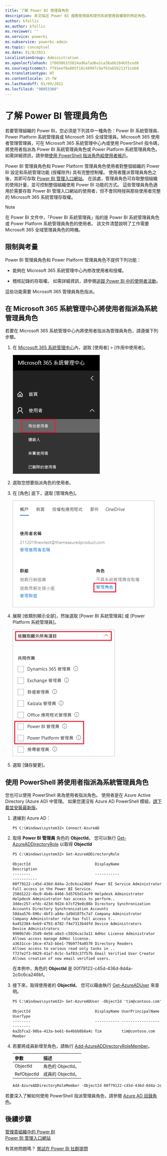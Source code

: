 ```yaml
---
title: 了解 Power BI 管理員角色
description: 本文描述 Power BI 服務管理員和提供系統管理員權限的特定角色。
author: kfollis
ms.author: kfollis
ms.reviewer: ''
ms.service: powerbi
ms.subservice: powerbi-admin
ms.topic: conceptual
ms.date: 01/8/2021
LocalizationGroup: Administration
ms.openlocfilehash: 1f06986333824ad6a7ad6a1ca38abb164b55ced8
ms.sourcegitcommit: f791eef8e885f18c48997c9af63ab56211f1ceb8
ms.translationtype: HT
ms.contentlocale: zh-TW
ms.lasthandoff: 01/09/2021
ms.locfileid: "98053366"
---
```

# <a name="understanding-power-bi-administrator-roles"></a>了解 Power BI 管理員角色

若要管理組織的 Power BI，您必須是下列其中一種角色：Power BI 系統管理員、Power Platform 系統管理員或 Microsoft 365 全域管理員。Microsoft 365 使用者管理管理員，可在 Microsoft 365 系統管理中心內或使用 PowerShell 指令碼，將使用者指派為 Power BI 系統管理員角色或 Power Platform 系統管理員角色。 如需詳細資訊，請參閱[使用 PowerShell 指派角色給使用者帳戶](/office365/enterprise/powershell/assign-roles-to-user-accounts-with-office-365-powershell)。

Power BI 管理員角色和 Power Platform 管理員角色使用者對整個組織的 Power BI 設定和系統管理功能 (授權除外) 具有完整控制權。 使用者獲派管理員角色之後，其即可存取 [Power BI 管理入口網站](service-admin-portal.md)。 在該處，管理員角色可存取整個組織的使用計量，並可控制整個組織使用 Power BI 功能的方式。 這些管理員角色適用於需要存取 Power BI 管理入口網站的使用者，但不會同時授與那些使用者完整的 Microsoft 365 系統管理存取權。

> [!NOTE]
> 在 Power BI 文件中，「Power BI 系統管理員」指的是 Power BI 系統管理員角色或 Power Platform 系統管理員角色的使用者。 該文件清楚說明了工作需要 Microsoft 365 全域管理員角色的時機。

## <a name="limitations-and-considerations"></a>限制與考量

Power BI 管理員角色和 Power Platform 管理員角色不提供下列功能：

* 能夠在 Microsoft 365 系統管理中心內修改使用者和授權。

* 稽核記錄的存取權。 如需詳細資訊，請參閱[追蹤 Power BI 中的使用者活動](service-admin-auditing.md)。

這些功能需要 Microsoft 365 管理員角色指派。

## <a name="assign-users-to-an-admin-role-in-the-microsoft-365-admin-center"></a>在 Microsoft 365 系統管理中心將使用者指派為系統管理員角色

若要在 Microsoft 365 系統管理中心內將使用者指派為管理員角色，請遵偱下列步驟。

1. 在 [Microsoft 365 系統管理中心](https://portal.office.com/adminportal/home#/homepage)內，選取 [使用者] > [作用中使用者]。

    ![MIcrosoft 365 系統管理中心](media/service-admin-role/powerbi-admin-users.png)

1. 選取您想要指派角色的使用者。

1. 在 [角色] 底下，選取 [管理角色]。

    ![管理角色](media/service-admin-role/powerbi-admin-edit-roles.png)

1. 展開 [依類別顯示全部]，然後選取 [Power BI 系統管理員] 或 [Power Platform 系統管理員]。

    ![選取管理員角色](media/service-admin-role/powerbi-admin-role.png)

1. 選取 [儲存變更]。

## <a name="assign-users-to-the-admin-role-with-powershell"></a>使用 PowerShell 將使用者指派為系統管理員角色

您也可以使用 PowerShell 來為使用者指派角色。 使用者是在 Azure Active Directory (Azure AD) 中管理。 如果您還沒有 Azure AD PowerShell 模組，[請下載並安裝最新版](https://www.powershellgallery.com/packages/AzureAD/)。

1. 連線到 Azure AD：
   ```
   PS C:\Windows\system32> Connect-AzureAD
   ```

1. 取得 **Power BI 管理員** 角色的 **ObjectId**。 您可以執行 [Get-AzureADDirectoryRole](/powershell/module/azuread/get-azureaddirectoryrole) 以取得 **ObjectId**

    ```
    PS C:\Windows\system32> Get-AzureADDirectoryRole

    ObjectId                             DisplayName                        Description
    --------                             -----------                        -----------
    00f79122-c45d-436d-8d4a-2c0c6ca246bf Power BI Service Administrator     Full access in the Power BI Service.
    250d1222-4bc0-4b4b-8466-5d5765d14af9 Helpdesk Administrator             Helpdesk Administrator has access to perform..
    3ddec257-efdc-423d-9d24-b7cf29e0c86b Directory Synchronization Accounts Directory Synchronization Accounts
    50daa576-896c-4bf3-a84e-1d9d1875c7a7 Company Administrator              Company Administrator role has full access t..
    6a452384-6eb9-4793-8782-f4e7313b4dfd Device Administrators              Device Administrators
    9900b7db-35d9-4e56-a8e3-c5026cac3a11 AdHoc License Administrator        Allows access manage AdHoc license.
    a3631cce-16ce-47a3-bbe1-79b9774a0570 Directory Readers                  Allows access to various read only tasks in ..
    f727e2f3-0829-41a7-8c5c-5af83c37f57b Email Verified User Creator        Allows creation of new email verified users.
    ```

    在本例中，角色的 **ObjectId** 是 00f79122-c45d-436d-8d4a-2c0c6ca246bf。

1. 接下來，取得使用者的 **ObjectId**。 您可以藉由執行 [Get-AzureADUser](/powershell/module/azuread/get-azureaduser) 來查明。

    ```
    PS C:\Windows\system32> Get-AzureADUser -ObjectId 'tim@contoso.com'

    ObjectId                             DisplayName UserPrincipalName      UserType
    --------                             ----------- -----------------      --------
    6a2bfca2-98ba-413a-be61-6e4bbb8b8a4c Tim         tim@contoso.com        Member
    ```

1. 若要將成員新增至角色，請執行 [Add-AzureADDirectoryRoleMember](/powershell/module/azuread/add-azureaddirectoryrolemember)。

    | 參數 | 描述 |
    | --- | --- |
    | ObjectId |角色的 ObjectId。 |
    | RefObjectId |成員的 ObjectId。 |

    ```powershell
    Add-AzureADDirectoryRoleMember -ObjectId 00f79122-c45d-436d-8d4a-2c0c6ca246bf -RefObjectId 6a2bfca2-98ba-413a-be61-6e4bbb8b8a4c
    ```
若要深入了解如何使用 PowerShell 指派管理員角色，請參閱 [Azure AD 目錄角色](/powershell/module/azuread/#directory-roles)。

## <a name="next-steps"></a>後續步驟

[管理貴組織中的 Power BI](service-admin-administering-power-bi-in-your-organization.md)  
[Power BI 管理入口網站](service-admin-portal.md)  

有其他問題嗎？ [嘗試在 Power BI 社群提問](https://community.powerbi.com/)
